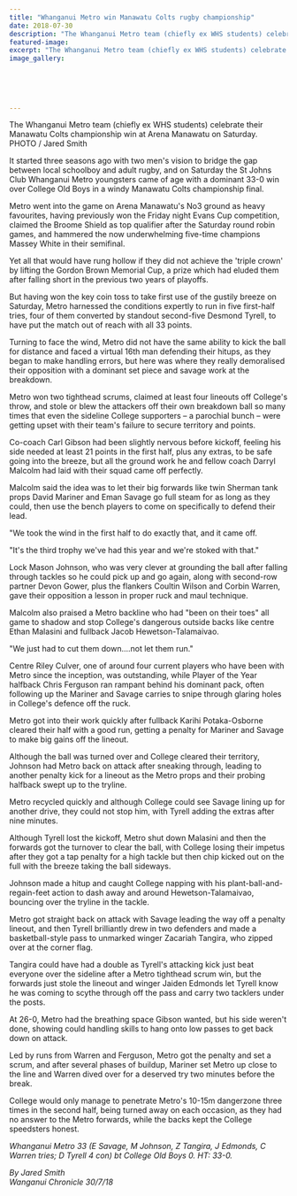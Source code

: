```yaml
---
title: "Whanganui Metro win Manawatu Colts rugby championship"
date: 2018-07-30
description: "The Whanganui Metro team (chiefly ex WHS students) celebrate their Manawatu Colts champ win at Arena Manawatu."
featured-image: 
excerpt: "The Whanganui Metro team (chiefly ex WHS students) celebrate their Manawatu Colts championship win at Arena Manawatu."
image_gallery:
    
    
    
    
    
---
```


<p><span>The Whanganui Metro team <span>(chiefly ex WHS students)&nbsp;</span>celebrate their Manawatu Colts championship win at Arena Manawatu on Saturday.<br />PHOTO / Jared Smith</span></p>
<p class="element element-paragraph">It started three seasons ago with two men's vision to bridge the gap between local schoolboy and adult rugby, and on Saturday the St Johns Club Whanganui Metro youngsters came of age with a dominant 33-0 win over College Old Boys in a windy Manawatu Colts championship final.</p>
<p class="element element-paragraph">Metro went into the game on Arena Manawatu's No3 ground as heavy favourites, having previously won the Friday night Evans Cup competition, claimed the Broome Shield as top qualifier after the Saturday round robin games, and hammered the now underwhelming five-time champions Massey White in their semifinal.</p>
<p class="element element-paragraph">Yet all that would have rung hollow if they did not achieve the 'triple crown' by lifting the Gordon Brown Memorial Cup, a prize which had eluded them after falling short in the previous two years of playoffs.</p>
<p class="element element-paragraph">But having won the key coin toss to take first use of the gustily breeze on Saturday, Metro harnessed the conditions expertly to run in five first-half tries, four of them converted by standout second-five Desmond Tyrell, to have put the match out of reach with all 33 points.</p>
<p class="element element-paragraph">Turning to face the wind, Metro did not have the same ability to kick the ball for distance and faced a virtual 16th man defending their hitups, as they began to make handling errors, but here was where they really demoralised their opposition with a dominant set piece and savage work at the breakdown.</p>
<p class="element element-paragraph">Metro won two tighthead scrums, claimed at least four lineouts off College's throw, and stole or blew the attackers off their own breakdown ball so many times that even the sideline College supporters &ndash; a parochial bunch &ndash; were getting upset with their team's failure to secure territory and points.</p>
<p class="element element-paragraph">Co-coach Carl Gibson had been slightly nervous before kickoff, feeling his side needed at least 21 points in the first half, plus any extras, to be safe going into the breeze, but all the ground work he and fellow coach Darryl Malcolm had laid with their squad came off perfectly.</p>
<p class="element element-paragraph">Malcolm said the idea was to let their big forwards like twin Sherman tank props David Mariner and Eman Savage go full steam for as long as they could, then use the bench players to come on specifically to defend their lead.</p>
<p class="element element-paragraph">"We took the wind in the first half to do exactly that, and it came off.</p>
<p class="element element-paragraph">"It's the third trophy we've had this year and we're stoked with that."</p>
<p class="element element-paragraph">Lock Mason Johnson, who was very clever at grounding the ball after falling through tackles so he could pick up and go again, along with second-row partner Devon Gower, plus the flankers Coultin Wilson and Corbin Warren, gave their opposition a lesson in proper ruck and maul technique.</p>
<p class="element element-paragraph">Malcolm also praised a Metro backline who had "been on their toes" all game to shadow and stop College's dangerous outside backs like centre Ethan Malasini and fullback Jacob Hewetson-Talamaivao.</p>
<p class="element element-paragraph">"We just had to cut them down....not let them run."</p>
<p class="element element-paragraph">Centre Riley Culver, one of around four current players who have been with Metro since the inception, was outstanding, while Player of the Year halfback Chris Ferguson ran rampant behind his dominant pack, often following up the Mariner and Savage carries to snipe through glaring holes in College's defence off the ruck.</p>
<p class="element element-paragraph">Metro got into their work quickly after fullback Karihi Potaka-Osborne cleared their half with a good run, getting a penalty for Mariner and Savage to make big gains off the lineout.</p>
<p class="element element-paragraph">Although the ball was turned over and College cleared their territory, Johnson had Metro back on attack after sneaking through, leading to another penalty kick for a lineout as the Metro props and their probing halfback swept up to the tryline.</p>
<p class="element element-paragraph">Metro recycled quickly and although College could see Savage lining up for another drive, they could not stop him, with Tyrell adding the extras after nine minutes.</p>
<p class="element element-paragraph">Although Tyrell lost the kickoff, Metro shut down Malasini and then the forwards got the turnover to clear the ball, with College losing their impetus after they got a tap penalty for a high tackle but then chip kicked out on the full with the breeze taking the ball sideways.</p>
<p class="element element-paragraph">Johnson made a hitup and caught College napping with his plant-ball-and-regain-feet action to dash away and around Hewetson-Talamaivao, bouncing over the tryline in the tackle.</p>
<p class="element element-paragraph">Metro got straight back on attack with Savage leading the way off a penalty lineout, and then Tyrell brilliantly drew in two defenders and made a basketball-style pass to unmarked winger Zacariah Tangira, who zipped over at the corner flag.</p>
<p class="element element-paragraph">Tangira could have had a double as Tyrell's attacking kick just beat everyone over the sideline after a Metro tighthead scrum win, but the forwards just stole the lineout and winger Jaiden Edmonds let Tyrell know he was coming to scythe through off the pass and carry two tacklers under the posts.</p>
<p class="element element-paragraph">At 26-0, Metro had the breathing space Gibson wanted, but his side weren't done, showing could handling skills to hang onto low passes to get back down on attack.</p>
<p class="element element-paragraph">Led by runs from Warren and Ferguson, Metro got the penalty and set a scrum, and after several phases of buildup, Mariner set Metro up close to the line and Warren dived over for a deserved try two minutes before the break.</p>
<p class="element element-paragraph">College would only manage to penetrate Metro's 10-15m dangerzone three times in the second half, being turned away on each occasion, as they had no answer to the Metro forwards, while the backs kept the College speedsters honest.</p>
<p class="element element-paragraph"><em>Whanganui Metro 33 (E Savage, M Johnson, Z Tangira, J Edmonds, C Warren tries; D Tyrell 4 con) bt College Old Boys 0. HT: 33-0.</em></p>
<p class="element element-paragraph"><em>By Jared Smith</em><br /><em>Wanganui Chronicle 30/7/18</em></p>

